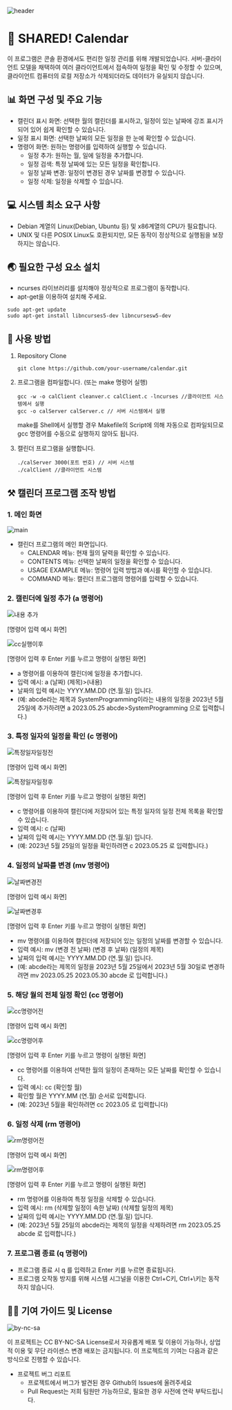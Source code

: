 ![header](https://capsule-render.vercel.app/api?text=SHARED!Calendar&fontSize=40&descSize=30)
# 📅 SHARED! Calendar

이 프로그램은 콘솔 환경에서도 편리한 일정 관리를 위해 개발되었습니다. 서버-클라이언트 모델을 채택하여 여러 클라이언트에서 접속하여 일정을 확인 및 수정할 수 있으며, 클라이언트 컴퓨터의 로컬 저장소가 삭제되더라도 데이터가 유실되지 않습니다.

## 📊 화면 구성 및 주요 기능

- 캘린더 표시 화면: 선택한 월의 캘린더를 표시하고, 일정이 있는 날짜에 강조 표시가 되어 있어 쉽게 확인할 수 있습니다.
- 일정 표시 화면: 선택한 날짜의 모든 일정을 한 눈에 확인할 수 있습니다.
- 명령어 화면: 원하는 명령어를 입력하여 실행할 수 있습니다.
  - 일정 추가: 원하는 월, 일에 일정을 추가합니다.
  - 일정 검색: 특정 날짜에 있는 모든 일정을 확인합니다.
  - 일정 날짜 변경: 일정이 변경된 경우 날짜를 변경할 수 있습니다.
  - 일정 삭제: 일정을 삭제할 수 있습니다.

## 💻 시스템 최소 요구 사항

- Debian 계열의 Linux(Debian, Ubuntu 등) 및 x86계열의 CPU가 필요합니다.
- UNIX 및 다른 POSIX Linux도 호환되지만, 모든 동작이 정상적으로 실행됨을 보장하지는 않습니다.

## 🌏 필요한 구성 요소 설치
- ncurses 라이브러리를 설치해야 정상적으로 프로그램이 동작합니다.
- apt-get을 이용하여 설치해 주세요.

```
sudo apt-get update
sudo apt-get install libncurses5-dev libncursesw5-dev
```

## 📑 사용 방법

1. Repository Clone

   ```
   git clone https://github.com/your-username/calendar.git
   ```

2. 프로그램을 컴파일합니다. (또는 make 명령어 실행)

   ```
   gcc -w -o calClient cleanver.c calClient.c -lncurses //클라이언트 시스템에서 실행
   gcc -o calServer calServer.c // 서버 시스템에서 실행
   ```
   make를 Shell에서 실행할 경우 Makefile의 Script에 의해 자동으로 컴파일되므로 gcc 명령어를 수동으로 실행하지 않아도 됩니다.

4. 캘린더 프로그램을 실행합니다.

   ```
   ./calServer 3000(포트 번호) // 서버 시스템
   ./calClient //클라이언트 시스템
   ```

## ⚒ 캘린더 프로그램 조작 방법

### 1. 메인 화면
![main](https://github.com/SystemProgramming-Team3/shared_calendar/assets/62194473/4e94886b-de7f-4808-87ec-80e80e23168b)
- 캘린더 프로그램의 메인 화면입니다.
  - CALENDAR 메뉴: 현재 월의 달력을 확인할 수 있습니다.
  - CONTENTS 메뉴: 선택한 날짜의 일정을 확인할 수 있습니다.
  - USAGE EXAMPLE 메뉴: 명령어 입력 방법과 예시를 확인할 수 있습니다.
  - COMMAND 메뉴: 캘린더 프로그램의 명령어를 입력할 수 있습니다.

### 2. 캘린더에 일정 추가 (a 명령어)
![내용 추가](https://github.com/SystemProgramming-Team3/shared_calendar/assets/62194473/55bafd56-04f7-4dd9-97c3-2405ed6a30d4)

[명령어 입력 예시 화면]

![cc실행이후](https://github.com/SystemProgramming-Team3/shared_calendar/assets/62194473/01b7dbdc-ab63-42de-a974-8ed01b4a2c6b)


[명령어 입력 후 Enter 키를 누르고 명령이 실행된 화면]

- a 명령어를 이용하여 캘린더에 일정을 추가합니다.
- 입력 예시: a (날짜) (제목)>(내용)
- 날짜의 입력 예시는 YYYY.MM.DD (연.월.일) 입니다.
- (예: abcde라는 제목과 SystemProgramming이라는 내용의 일정을 2023년 5월 25일에 추가하려면 a 2023.05.25 abcde>SystemProgramming 으로 입력합니다.)

### 3. 특정 일자의 일정을 확인 (c 명령어)
![특정일자일정전](https://github.com/SystemProgramming-Team3/shared_calendar/assets/62194473/f6622dc3-4f73-4e71-a9ae-dd0262113ef3)

[명령어 입력 예시 화면]

![특정일자일정후](https://github.com/SystemProgramming-Team3/shared_calendar/assets/62194473/179db79d-6de7-4a3b-8547-75d3ca1dc25a)

[명령어 입력 후 Enter 키를 누르고 명령이 실행된 화면]

- c 명령어를 이용하여 캘린더에 저장되어 있는 특정 일자의 일정 전체 목록을 확인할 수 있습니다.
- 입력 예시: c (날짜)
- 날짜의 입력 예시는 YYYY.MM.DD (연.월.일) 입니다.
- (예: 2023년 5월 25일의 일정을 확인하려면 c 2023.05.25 로 입력합니다.)

### 4. 일정의 날짜를 변경 (mv 명령어)
![날짜변경전](https://github.com/SystemProgramming-Team3/shared_calendar/assets/62194473/709fb79e-66fc-48b5-8e59-b15b82bddde7)

[명령어 입력 예시 화면]

![날짜변경후](https://github.com/SystemProgramming-Team3/shared_calendar/assets/62194473/d729bc56-4cda-4032-b60d-9555fe51c30e)

[명령어 입력 후 Enter 키를 누르고 명령이 실행된 화면]

- mv 명령어를 이용하여 캘린더에 저장되어 있는 일정의 날짜를 변경할 수 있습니다.
- 입력 예시: mv (변경 전 날짜) (변경 후 날짜) (일정의 제목)
- 날짜의 입력 예시는 YYYY.MM.DD (연.월.일) 입니다.
- (예: abcde라는 제목의 일정을 2023년 5월 25일에서 2023년 5월 30일로 변경하려면 mv 2023.05.25 2023.05.30 abcde 로 입력합니다.)

### 5. 해당 월의 전체 일정 확인 (cc 명령어)
![cc명령어전](https://github.com/SystemProgramming-Team3/shared_calendar/assets/62194473/f5488464-47cb-4523-a72a-374cbd26ffa9)

[명령어 입력 예시 화면]

![cc명령어후](https://github.com/SystemProgramming-Team3/shared_calendar/assets/62194473/a0440d0d-7b9e-4331-9a4d-5164705f3597)

[명령어 입력 후 Enter 키를 누르고 명령이 실행된 화면]

- cc 명령어를 이용하여 선택한 월의 일정이 존재하는 모든 날짜를 확인할 수 있습니다.
- 입력 예시: cc (확인할 월)
- 확인할 월은 YYYY.MM (연.월) 순서로 입력합니다.
- (예: 2023년 5월을 확인하려면 cc 2023.05 로 입력합니다)

### 6. 일정 삭제 (rm 명령어)
![rm명령어전](https://github.com/SystemProgramming-Team3/shared_calendar/assets/62194473/46559d89-8aec-4c81-bd64-04a72a5366e1)

[명령어 입력 예시 화면]

![rm명령어후](https://github.com/SystemProgramming-Team3/shared_calendar/assets/62194473/34147fb6-3fab-423c-bbad-49318b5c0f50)

[명령어 입력 후 Enter 키를 누르고 명령이 실행된 화면]

- rm 명령어를 이용하여 특정 일정을 삭제할 수 있습니다.
- 입력 예시: rm (삭제할 일정이 속한 날짜) (삭제할 일정의 제목)
- 날짜의 입력 예시는 YYYY.MM.DD (연.월.일) 입니다.
- (예: 2023년 5월 25일의 abcde라는 제목의 일정을 삭제하려면 rm 2023.05.25 abcde 로 입력합니다.)

### 7. 프로그램 종료 (q 명령어)
- 프로그램 종료 시 q 를 입력하고 Enter 키를 누르면 종료됩니다.
- 프로그램 오작동 방지를 위해 시스템 시그널을 이용한 Ctrl+C키, Ctrl+\키는 동작하지 않습니다.

## 🙋‍♂️ 기여 가이드 및 License
![by-nc-sa](https://github.com/SystemProgramming-Team3/shared_calendar/assets/62194473/a7e66dbe-b892-4a4b-8dfb-151a8e3bdbd3)

이 프로젝트는 CC BY-NC-SA License로서 자유롭게 배포 및 이용이 가능하나, 상업적 이용 및 무단 라이센스 변경 배포는 금지됩니다.
이 프로젝트의 기여는 다음과 같은 방식으로 진행할 수 있습니다.
- 프로젝트 버그 리포트
  - 프로젝트에서 버그가 발견된 경우 Github의 Issues에 올려주세요
  - Pull Request는 저희 팀원만 가능하므로, 필요한 경우 사전에 연락 부탁드립니다.
